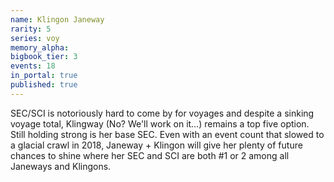 ```yaml
---
name: Klingon Janeway
rarity: 5
series: voy
memory_alpha:
bigbook_tier: 3
events: 18
in_portal: true
published: true
---
```


SEC/SCI is notoriously hard to come by for voyages and despite a sinking voyage total, Klingway (No? We'll work on it…) remains a top five option. Still holding strong is her base SEC. Even with an event count that slowed to a glacial crawl in 2018, Janeway + Klingon will give her plenty of future chances to shine where her SEC and SCI are both #1 or 2 among all Janeways and Klingons.

